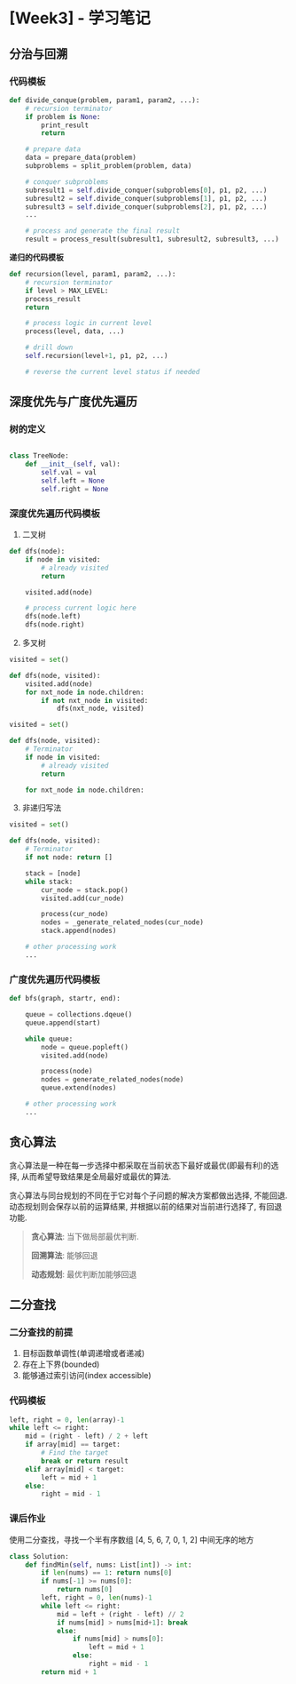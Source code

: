# [Week3] - 学习笔记

## 分治与回溯

### 代码模板

```python
def divide_conque(problem, param1, param2, ...):
    # recursion terminator
    if problem is None:
        print_result
        return

    # prepare data
    data = prepare_data(problem)
    subproblems = split_problem(problem, data)

    # conquer subproblems
    subresult1 = self.divide_conquer(subproblems[0], p1, p2, ...)
    subresult2 = self.divide_conquer(subproblems[1], p1, p2, ...)
    subresult3 = self.divide_conquer(subproblems[2], p1, p2, ...)
    ...

    # process and generate the final result
    result = process_result(subresult1, subresult2, subresult3, ...)

```

**递归的代码模板**

```python
def recursion(level, param1, param2, ...):
    # recursion terminator
    if level > MAX_LEVEL:
    process_result
    return 

    # process logic in current level
    process(level, data, ...)

    # drill down
    self.recursion(level+1, p1, p2, ...)

    # reverse the current level status if needed
```

## 深度优先与广度优先遍历

### 树的定义

```python

class TreeNode:
    def __init__(self, val):
        self.val = val
        self.left = None
        self.right = None
```

### 深度优先遍历代码模板

1. 二叉树
```python
def dfs(node):
    if node in visited:
        # already visited
        return 

    visited.add(node)

    # process current logic here
    dfs(node.left)
    dfs(node.right)

```

2. 多叉树
```python
visited = set()

def dfs(node, visited):
    visited.add(node)
    for nxt_node in node.children:
        if not nxt_node in visited:
            dfs(nxt_node, visited)
```

```python
visited = set()

def dfs(node, visited):
    # Terminator
    if node in visited:
        # already visited
        return 

    for nxt_node in node.children:
```

3. 非递归写法
```python
visited = set()

def dfs(node, visited):
    # Terminator
    if not node: return []

    stack = [node]
    while stack:
        cur_node = stack.pop()
        visited.add(cur_node)

        process(cur_node)
        nodes = _generate_related_nodes(cur_node)
        stack.append(nodes)

    # other processing work
    ...
```

### 广度优先遍历代码模板

```python
def bfs(graph, startr, end):

    queue = collections.dqeue()
    queue.append(start)

    while queue:
        node = queue.popleft()
        visited.add(node)

        process(node)
        nodes = generate_related_nodes(node)
        queue.extend(nodes)

    # other processing work
    ...
```

## 贪心算法

贪心算法是一种在每一步选择中都采取在当前状态下最好或最优(即最有利)的选择, 从而希望导致结果是全局最好或最优的算法.

贪心算法与同台规划的不同在于它对每个子问题的解决方案都做出选择, 不能回退. 动态规划则会保存以前的运算结果, 并根据以前的结果对当前进行选择了, 有回退功能.

> **贪心算法**: 当下做局部最优判断.
> 
> **回溯算法**: 能够回退
> 
> **动态规划**: 最优判断加能够回退

## 二分查找

### 二分查找的前提

1. 目标函数单调性(单调递增或者递减)
2. 存在上下界(bounded)
3. 能够通过索引访问(index accessible)

### 代码模板

```python
left, right = 0, len(array)-1
while left <= right:
    mid = (right - left) / 2 + left
    if array[mid] == target:
        # Find the target
        break or return result
    elif array[mid] < target:
        left = mid + 1
    else:
        right = mid - 1
```

### 课后作业

使用二分查找，寻找一个半有序数组 [4, 5, 6, 7, 0, 1, 2] 中间无序的地方

```python
class Solution:
    def findMin(self, nums: List[int]) -> int:
        if len(nums) == 1: return nums[0]
        if nums[-1] >= nums[0]:
            return nums[0]
        left, right = 0, len(nums)-1
        while left <= right:
            mid = left + (right - left) // 2
            if nums[mid] > nums[mid+1]: break
            else:
                if nums[mid] > nums[0]:
                    left = mid + 1
                else:
                    right = mid - 1
        return mid + 1
```